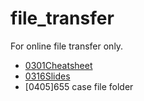 # file_transfer

For online file transfer only.

- [0301Cheatsheet](https://docs.google.com/document/d/1yCqo90cjpqEPa8zf1N87MbaQ2ORhtbpu/edit?usp=sharing&ouid=105659771954284567391&rtpof=true&sd=true)
- [0316Slides](https://docs.google.com/presentation/d/1XAmbtGR7PS019-4wITIqGhAL0M_US9lv/edit?usp=sharing&ouid=105659771954284567391&rtpof=true&sd=true)
- [0405]655 case file folder
